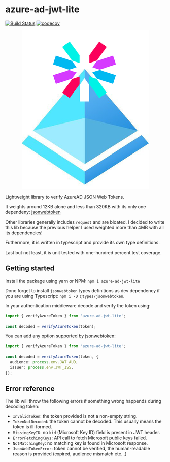 # azure-ad-jwt-lite
[![Build Status](https://travis-ci.org/MarioArnt/azure-ad-jwt-lite.svg?branch=master)](https://travis-ci.org/MarioArnt/azure-ad-jwt-lite)
[![codecov](https://codecov.io/gh/MarioArnt/azure-ad-jwt-lite/branch/master/graph/badge.svg)](https://codecov.io/gh/MarioArnt/azure-ad-jwt-lite)

<p align="center">
  <img src="https://github.com/MarioArnt/azure-ad-jwt-lite/blob/master/logo.png?raw=true" alt="Logo"/>
</p>

Lightweight library to verify AzureAD JSON Web Tokens.

It weights around 12KB alone and less than 320KB with its only one dependeny: [jsonwebtoken](https://www.npmjs.com/package/jsonwebtoken)

Other libraries generally includes `request` and are bloated. I decided to write this lib because the previous helper I used weighted more than 4MB with all its dependencies!

Futhermore, it is written in typescript and provide its own type definitions.

Last but not least, it is unit tested with one-hundred percent test coverage.

## Getting started

Install the package using yarn or NPM: `npm i azure-ad-jwt-lite`

Donc forget to install `jsonwebtoken` types definitions as dev dependency if you are using Typescript: `npm i -D @types/jsonwebtoken`.

In your authentication middleware decode and verify the token using:

```typescript
import { verifyAzureToken } from 'azure-ad-jwt-lite';

const decoded = verifyAzureToken(token);
```

You can add any option supported by [jsonwebtoken](https://www.npmjs.com/package/jsonwebtoken):

```typescript
import { verifyAzureToken } from 'azure-ad-jwt-lite';

const decoded = verifyAzureToken(token, {
  audience: process.env.JWT_AUD,
  issuer: process.env.JWT_ISS,
});
```

## Error reference

The lib will throw the following errors if something wrong happends during decoding token:

 * `InvalidToken`: the token provided is not a non-empty string.
 * `TokenNotDecoded`: the token cannot be decoded. This usually means the token is ill-formed.
 * `MissingKeyID`: no `kid` (Microsoft Key ID) field is present in JWT header.
 * `ErrorFetchingKeys`: API call to fetch Microsoft public keys failed.
 * `NotMatchingKey`: no matching key is found in Microsoft response.
 * `JsonWebTokenError`: token cannot be verified, the human-readable reason is provided (expired, audience mismatch etc...)
